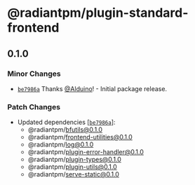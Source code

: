 # @radiantpm/plugin-standard-frontend

## 0.1.0
### Minor Changes



- [`be7986a`](https://github.com/RadiantGuild/Apps.RadiantPM/commit/be7986a62980476e650169f8ec49445ff1943d89) Thanks [@Alduino](https://github.com/Alduino)! - Initial package release.


### Patch Changes

- Updated dependencies [[`be7986a`](https://github.com/RadiantGuild/Apps.RadiantPM/commit/be7986a62980476e650169f8ec49445ff1943d89)]:
  - @radiantpm/bfutils@0.1.0
  - @radiantpm/frontend-utilities@0.1.0
  - @radiantpm/log@0.1.0
  - @radiantpm/plugin-error-handler@0.1.0
  - @radiantpm/plugin-types@0.1.0
  - @radiantpm/plugin-utils@0.1.0
  - @radiantpm/serve-static@0.1.0
